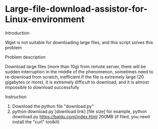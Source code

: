 # Large-file-download-assistor-for-Linux-environment
Introduction

Wget is not suitable for downloading large files, and this script solves this problem

Problem description

Download large files (more than 10g) from remote server, there will be sudden interruption in the middle of the phenomenon, sometimes need to re-download from scratch, inefficient.If the file is extremely large (20 gigabytes or more), it is extremely difficult to download, and it is almost impossible to download successfully

Instruction

1. Download the python file "download.py"
2. python download.py [download link] [file size] 
for example, python download.py https://baidu.com/index.html 200MB
(if filed, you need install the "curl" toolkit)
